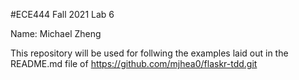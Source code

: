 #ECE444 Fall 2021 Lab 6

Name: Michael Zheng

This repository will be used for follwing the examples laid out in the README.md file of https://github.com/mjhea0/flaskr-tdd.git
